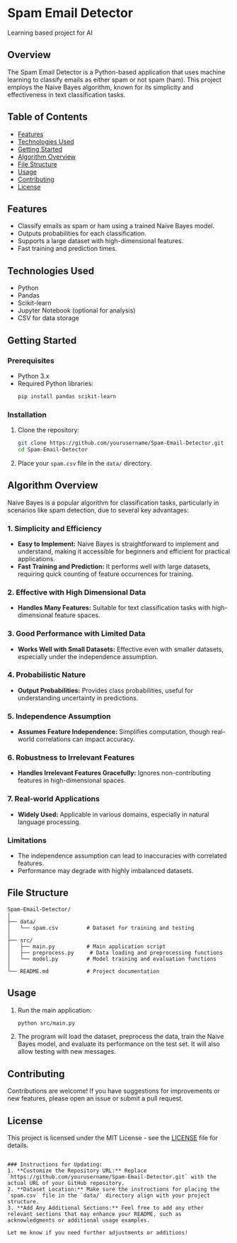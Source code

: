# Spam Email Detector
Learning based project for AI

## Overview
The Spam Email Detector is a Python-based application that uses machine learning to classify emails as either spam or not spam (ham). This project employs the Naive Bayes algorithm, known for its simplicity and effectiveness in text classification tasks.

## Table of Contents
- [Features](#features)
- [Technologies Used](#technologies-used)
- [Getting Started](#getting-started)
- [Algorithm Overview](#algorithm-overview)
- [File Structure](#file-structure)
- [Usage](#usage)
- [Contributing](#contributing)
- [License](#license)

## Features
- Classify emails as spam or ham using a trained Naive Bayes model.
- Outputs probabilities for each classification.
- Supports a large dataset with high-dimensional features.
- Fast training and prediction times.

## Technologies Used
- Python
- Pandas
- Scikit-learn
- Jupyter Notebook (optional for analysis)
- CSV for data storage

## Getting Started
### Prerequisites
- Python 3.x
- Required Python libraries:
  ```bash
  pip install pandas scikit-learn
  ```

### Installation
1. Clone the repository:
   ```bash
   git clone https://github.com/yourusername/Spam-Email-Detector.git
   cd Spam-Email-Detector
   ```

2. Place your `spam.csv` file in the `data/` directory.

## Algorithm Overview
Naive Bayes is a popular algorithm for classification tasks, particularly in scenarios like spam detection, due to several key advantages:

### 1. **Simplicity and Efficiency**
- **Easy to Implement:** Naive Bayes is straightforward to implement and understand, making it accessible for beginners and efficient for practical applications.
- **Fast Training and Prediction:** It performs well with large datasets, requiring quick counting of feature occurrences for training.

### 2. **Effective with High Dimensional Data**
- **Handles Many Features:** Suitable for text classification tasks with high-dimensional feature spaces.

### 3. **Good Performance with Limited Data**
- **Works Well with Small Datasets:** Effective even with smaller datasets, especially under the independence assumption.

### 4. **Probabilistic Nature**
- **Output Probabilities:** Provides class probabilities, useful for understanding uncertainty in predictions.

### 5. **Independence Assumption**
- **Assumes Feature Independence:** Simplifies computation, though real-world correlations can impact accuracy.

### 6. **Robustness to Irrelevant Features**
- **Handles Irrelevant Features Gracefully:** Ignores non-contributing features in high-dimensional spaces.

### 7. **Real-world Applications**
- **Widely Used:** Applicable in various domains, especially in natural language processing.

### Limitations
- The independence assumption can lead to inaccuracies with correlated features.
- Performance may degrade with highly imbalanced datasets.

## File Structure
```
Spam-Email-Detector/
│
├── data/
│   └── spam.csv         # Dataset for training and testing
│
├── src/
│   ├── main.py          # Main application script
│   ├── preprocess.py     # Data loading and preprocessing functions
│   └── model.py         # Model training and evaluation functions
│
└── README.md            # Project documentation
```

## Usage
1. Run the main application:
   ```bash
   python src/main.py
   ```

2. The program will load the dataset, preprocess the data, train the Naive Bayes model, and evaluate its performance on the test set. It will also allow testing with new messages.

## Contributing
Contributions are welcome! If you have suggestions for improvements or new features, please open an issue or submit a pull request.

## License
This project is licensed under the MIT License - see the [LICENSE](LICENSE) file for details.
```

### Instructions for Updating:
1. **Customize the Repository URL:** Replace `https://github.com/yourusername/Spam-Email-Detector.git` with the actual URL of your GitHub repository.
2. **Dataset Location:** Make sure the instructions for placing the `spam.csv` file in the `data/` directory align with your project structure.
3. **Add Any Additional Sections:** Feel free to add any other relevant sections that may enhance your README, such as acknowledgments or additional usage examples.

Let me know if you need further adjustments or additions!
